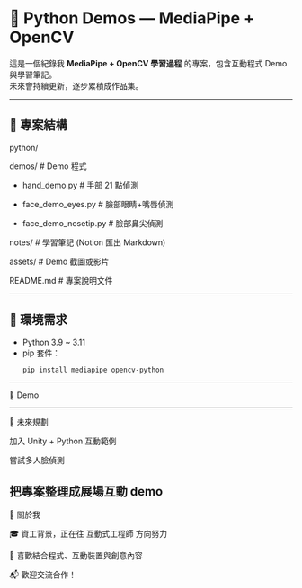 # 🐍 Python Demos — MediaPipe + OpenCV

這是一個紀錄我 **MediaPipe + OpenCV 學習過程** 的專案，包含互動程式 Demo 與學習筆記。  
未來會持續更新，逐步累積成作品集。

---

## 📂 專案結構
python/

demos/ # Demo 程式

- hand_demo.py # 手部 21 點偵測

- face_demo_eyes.py # 臉部眼睛+嘴唇偵測

- face_demo_nosetip.py # 臉部鼻尖偵測

notes/ # 學習筆記 (Notion 匯出 Markdown)

assets/ # Demo 截圖或影片

README.md # 專案說明文件

---

## 🚀 環境需求
- Python 3.9 ~ 3.11
- pip 套件：
  ```bash
  pip install mediapipe opencv-python

---
🎥 Demo

---
📌 未來規劃

 加入 Unity + Python 互動範例

 嘗試多人臉偵測

 把專案整理成展場互動 demo
---
🙋 關於我

🎓 資工背景，正在往 互動式工程師 方向努力

🎨 喜歡結合程式、互動裝置與創意內容

📬 歡迎交流合作！
